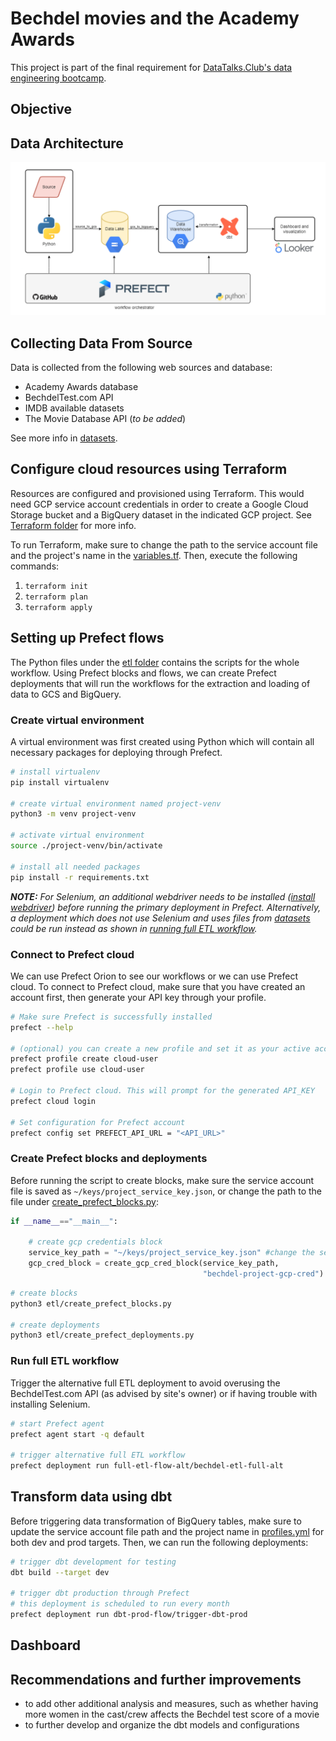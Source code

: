 # Bechdel movies and the Academy Awards
This project is part of the final requirement for [DataTalks.Club's data engineering bootcamp](https://github.com/DataTalksClub/data-engineering-zoomcamp/tree/main). 

## Objective


## Data Architecture
![Data architecture of the project!](/diagram/diagram.png)

## Collecting Data From Source
Data is collected from the following web sources and database:
- Academy Awards database
- BechdelTest.com API
- IMDB available datasets
- The Movie Database API (<i>to be added</i>)

See more info in [datasets](https://github.com/dherzey/bechdel-movies-project/blob/main/datasets).

## Configure cloud resources using Terraform
Resources are configured and provisioned using Terraform. This would need GCP service account credentials in order to create a Google Cloud Storage bucket and a BigQuery dataset in the indicated GCP project. See [Terraform folder](https://github.com/dherzey/bechdel-movies-project/blob/main/terraform) for more info.

To run Terraform, make sure to change the path to the service account file and the project's name in the [variables.tf](https://github.com/dherzey/bechdel-movies-project/blob/main/terraform/variables.tf). Then, execute the following commands:
1. `terraform init`
2. `terraform plan`
3. `terraform apply`

## Setting up Prefect flows 
The Python files under the [etl folder](https://github.com/dherzey/bechdel-movies-project/blob/main/etl) contains the scripts for the whole workflow. Using Prefect blocks and flows, we can create Prefect deployments that will run the workflows for the extraction and loading of data to GCS and BigQuery. 

### Create virtual environment
A virtual environment was first created using Python which will contain all necessary packages for deploying through Prefect.

```bash
# install virtualenv
pip install virtualenv

# create virtual environment named project-venv
python3 -m venv project-venv

# activate virtual environment
source ./project-venv/bin/activate

# install all needed packages
pip install -r requirements.txt
```
<i><b>NOTE:</b> For Selenium, an additional webdriver needs to be installed ([install webdriver](https://github.com/dherzey/bechdel-movies-project/blob/main/scraper/README.md)) before running the primary deployment in Prefect. Alternatively, a deployment which does not use Selenium and uses files from [datasets](https://github.com/dherzey/bechdel-movies-project/blob/main/datasets) could be run instead as shown in [running full ETL workflow](https://github.com/dherzey/bechdel-movies-project/tree/main#run-full-etl-workflow).</i>

### Connect to Prefect cloud
We can use Prefect Orion to see our workflows or we can use Prefect cloud. To connect to Prefect cloud, make sure that you have created an account first, then generate your API key through your profile.

```bash
# Make sure Prefect is successfully installed
prefect --help

# (optional) you can create a new profile and set it as your active account
prefect profile create cloud-user
prefect profile use cloud-user

# Login to Prefect cloud. This will prompt for the generated API_KEY
prefect cloud login

# Set configuration for Prefect account
prefect config set PREFECT_API_URL = "<API_URL>"
```

### Create Prefect blocks and deployments
Before running the script to create blocks, make sure the service account file is saved as `~/keys/project_service_key.json`, or change the path to the file under [create_prefect_blocks.py](https://github.com/dherzey/bechdel-movies-project/tree/main/etl/create_prefect_blocks.py):

```python
if __name__=="__main__":

    # create gcp credentials block
    service_key_path = "~/keys/project_service_key.json" #change the service account file path
    gcp_cred_block = create_gcp_cred_block(service_key_path, 
                                           "bechdel-project-gcp-cred")
```

```bash
# create blocks
python3 etl/create_prefect_blocks.py

# create deployments
python3 etl/create_prefect_deployments.py
```

### Run full ETL workflow
Trigger the alternative full ETL deployment to avoid overusing the BechdelTest.com API (as advised by site's owner) or if having trouble with installing Selenium. 

```bash
# start Prefect agent
prefect agent start -q default

# trigger alternative full ETL workflow
prefect deployment run full-etl-flow-alt/bechdel-etl-full-alt
```

## Transform data using dbt
Before triggering data transformation of BigQuery tables, make sure to update the service account file path and the project name in [profiles.yml](https://github.com/dherzey/bechdel-movies-project/blob/main/dbt/profiles.yml) for both dev and prod targets. Then, we can run the following deployments:

```bash
# trigger dbt development for testing
dbt build --target dev

# trigger dbt production through Prefect
# this deployment is scheduled to run every month
prefect deployment run dbt-prod-flow/trigger-dbt-prod
```

## Dashboard


## Recommendations and further improvements
- to add other additional analysis and measures, such as whether having more women in the cast/crew affects the Bechdel test score of a movie
- to further develop and organize the dbt models and configurations